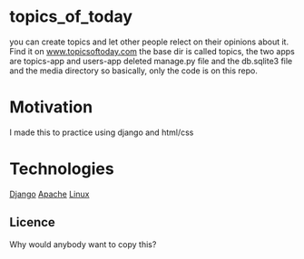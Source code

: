 # topics_of_today
you can create topics and let other people relect on their opinions about it.
Find it on www.topicsoftoday.com
the base dir is called topics, the two apps are topics-app and users-app
deleted manage.py file and the db.sqlite3 file and the media directory
so basically, only the code is on this repo.
# Motivation
I made this to practice using django and html/css
# Technologies
[Django](https://www.djangoproject.com/)
[Apache](https://www.apache.org/)
[Linux](https://www.linode.com/)
## Licence
Why would anybody want to copy this?
